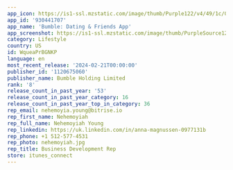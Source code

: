 ```yaml
---
app_icon: https://is1-ssl.mzstatic.com/image/thumb/Purple122/v4/49/1c/0c/491c0ccc-8e68-080f-a9df-498768f6fef9/AppIcon-0-0-1x_U007emarketing-0-7-0-85-220.png/1024x1024bb.png
app_id: '930441707'
app_name: 'Bumble: Dating & Friends App'
app_screenshot: https://is1-ssl.mzstatic.com/image/thumb/PurpleSource126/v4/2c/bc/fb/2cbcfbc3-3f04-43f7-1d36-3d19e48f61a7/16bbf0d6-0033-4246-b00f-c7b5a07b41a6_US_Updated_Bumble_Listing_iOS_6.5_01.jpg/1284x2778bb.png
category: Lifestyle
country: US
id: WqueaPrBGNKP
language: en
most_recent_release: '2024-02-21T00:00:00'
publisher_id: '1120675060'
publisher_name: Bumble Holding Limited
rank: '8'
release_count_in_past_year: '53'
release_count_in_past_year_category: 16
release_count_in_past_year_top_in_category: 36
rep_email: nehemoyia.young@bitrise.io
rep_first_name: Nehemoyiah
rep_full_name: Nehemoyiah Young
rep_linkedin: https://uk.linkedin.com/in/anna-magnussen-0977131b
rep_phone: +1 512-577-4531
rep_photo: nehemoyiah.jpg
rep_title: Business Development Rep
store: itunes_connect
---
```

